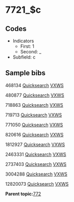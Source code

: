 # 7721\_$c

## Codes

-   Indicators
    -   First: 1
    -   Second: \_
-   Subfield: c

## Sample bibs

468134 [Quicksearch](https://search.library.yale.edu/catalog/468134) [VXWS](http://prodorbis.library.yale.edu:7014/vxws/GetHoldingsService?bibId=468134)

480877 [Quicksearch](https://search.library.yale.edu/catalog/480877) [VXWS](http://prodorbis.library.yale.edu:7014/vxws/GetHoldingsService?bibId=480877)

718863 [Quicksearch](https://search.library.yale.edu/catalog/718863) [VXWS](http://prodorbis.library.yale.edu:7014/vxws/GetHoldingsService?bibId=718863)

719713 [Quicksearch](https://search.library.yale.edu/catalog/719713) [VXWS](http://prodorbis.library.yale.edu:7014/vxws/GetHoldingsService?bibId=719713)

771050 [Quicksearch](https://search.library.yale.edu/catalog/771050) [VXWS](http://prodorbis.library.yale.edu:7014/vxws/GetHoldingsService?bibId=771050)

820616 [Quicksearch](https://search.library.yale.edu/catalog/820616) [VXWS](http://prodorbis.library.yale.edu:7014/vxws/GetHoldingsService?bibId=820616)

1812927 [Quicksearch](https://search.library.yale.edu/catalog/1812927) [VXWS](http://prodorbis.library.yale.edu:7014/vxws/GetHoldingsService?bibId=1812927)

2463331 [Quicksearch](https://search.library.yale.edu/catalog/2463331) [VXWS](http://prodorbis.library.yale.edu:7014/vxws/GetHoldingsService?bibId=2463331)

2737403 [Quicksearch](https://search.library.yale.edu/catalog/2737403) [VXWS](http://prodorbis.library.yale.edu:7014/vxws/GetHoldingsService?bibId=2737403)

3004288 [Quicksearch](https://search.library.yale.edu/catalog/3004288) [VXWS](http://prodorbis.library.yale.edu:7014/vxws/GetHoldingsService?bibId=3004288)

12820073 [Quicksearch](https://search.library.yale.edu/catalog/12820073) [VXWS](http://prodorbis.library.yale.edu:7014/vxws/GetHoldingsService?bibId=12820073)

**Parent topic:**[772](../../tags/772/772.md)

